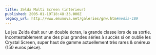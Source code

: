 ```yaml
---
title: Zelda Multi Screen (intérieur)
published: 2005-01-19T18:48:33.000Z
legacy_url: http://www.emunova.net/galeries/gnw.htm#media-189
---
```

Le jeu Zelda était sur un double écran, la grande classe lors de sa sortie. Incontestablement une des plus grandes séries à succès si on oublie les Crystal Screen, super haut de gamme actuellement très rares & onéreux (150 euros pièce).